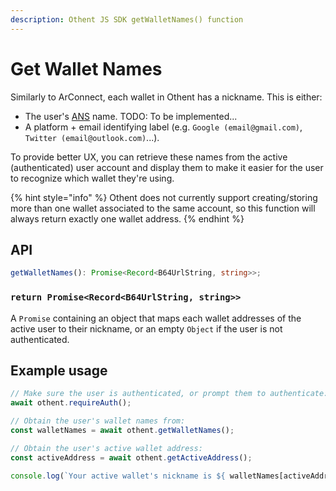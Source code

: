 ```yaml
---
description: Othent JS SDK getWalletNames() function
---
```


# Get Wallet Names

Similarly to ArConnect, each wallet in Othent has a nickname. This is either:

- The user's [ANS](https://ans.gg) name. TODO: To be implemented...
- A platform + email identifying label (e.g. `Google (email@gmail.com)`, `Twitter (email@outlook.com)`...).

To provide better UX, you can retrieve these names from the active (authenticated) user account and display them to make 
it easier for the user to recognize which wallet they're using. 

{% hint style="info" %}
Othent does not currently support creating/storing more than one wallet associated to the same account, so this function
will always return exactly one wallet address.
{% endhint %}

## API

```ts
getWalletNames(): Promise<Record<B64UrlString, string>>;
```

### `return Promise<Record<B64UrlString, string>>`

A `Promise` containing an object that maps each wallet addresses of the active user to their nickname, or an empty
`Object` if the user is not authenticated.

## Example usage

```ts
// Make sure the user is authenticated, or prompt them to authenticate:
await othent.requireAuth();

// Obtain the user's wallet names from:
const walletNames = await othent.getWalletNames();

// Obtain the user's active wallet address:
const activeAddress = await othent.getActiveAddress();

console.log(`Your active wallet's nickname is ${ walletNames[activeAddress] }.`);
```
